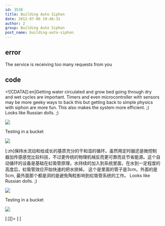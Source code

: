 ```yaml
---
id: 3538
title: Building Auto Siphon
date: 2012-07-06 19:46:31
author: 2
group: Building Auto Siphon
post_name: building-auto-siphon
---
```


## error
The service is receiving too many requests from you

## code
 <!\[CDATA\[\[:en\]Getting water circulated and grow bed going through dry and wet cycles are important. Timers and even microcontroller with sensors may be more geeky ways to back this but getting back to simple physics with siphon are more fun. This also makes the system more efficient. ;) Looks like Russian dolls. ;)   
  
[![](http://139.162.84.35/wp-content/uploads/2012/07/353F8773-1876-4D2B-8B3A-C14C90E622AB12.jpg)](http://139.162.84.35/wp-content/uploads/2012/07/353F8773-1876-4D2B-8B3A-C14C90E622AB12.jpg)

  
Testing in a bucket  
  
[![](http://139.162.84.35/wp-content/uploads/2012/07/E55055E6-07FD-4FE7-AA62-F3DB6F99F3AB13.jpg)](http://139.162.84.35/wp-content/uploads/2012/07/E55055E6-07FD-4FE7-AA62-F3DB6F99F3AB13.jpg)
  
  
\[:zh\]保持水流动和给成长的基质充分的干和湿的循环。虽然用定时器还是微控制器加传感感觉比较科技，不过更传统的物理机械反而更可靠而且节省能源。这个自动循环的设备是基础在虹吸管原理，水持续的加入到系统里面，在水到一定程度的高度后，虹吸管效应开始快速的把水排掉。 这个是里面的管子是3cm，外面的是5cm, 最外面那个都是洞的是避免陶粒影响到虹吸管系统的工作。 Looks like Russian dolls. ;)   
  
[![](http://139.162.84.35/wp-content/uploads/2012/07/353F8773-1876-4D2B-8B3A-C14C90E622AB12.jpg)](http://139.162.84.35/wp-content/uploads/2012/07/353F8773-1876-4D2B-8B3A-C14C90E622AB12.jpg)

  
Testing in a bucket  
  
[![](http://139.162.84.35/wp-content/uploads/2012/07/E55055E6-07FD-4FE7-AA62-F3DB6F99F3AB13.jpg)](http://139.162.84.35/wp-content/uploads/2012/07/E55055E6-07FD-4FE7-AA62-F3DB6F99F3AB13.jpg)
  
  
\[:\]\]\]> \[:\]
